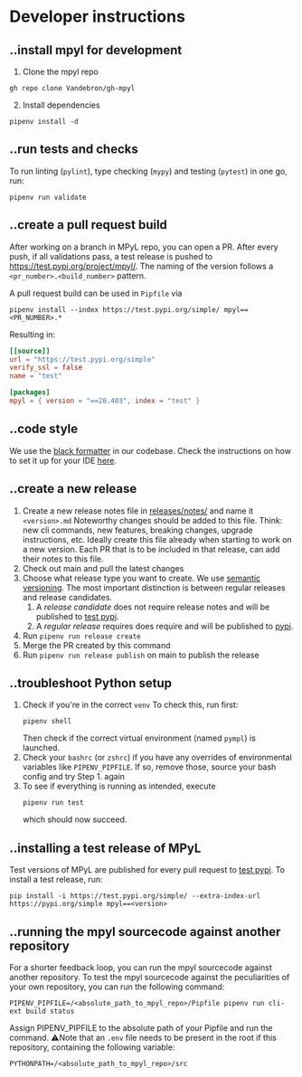# Developer instructions

## ..install mpyl for development

1. Clone the mpyl repo
 ```shell
 gh repo clone Vandebron/gh-mpyl
 ```

2. Install dependencies
 ```shell
 pipenv install -d
 ```

## ..run tests and checks

To run linting (`pylint`), type checking (`mypy`) and testing (`pytest`) in one go, run:

```shell
pipenv run validate
```

## ..create a pull request build

After working on a branch in MPyL repo, you can open a PR.
After every push, if all validations pass, a test release is pushed to https://test.pypi.org/project/mpyl/.
The naming of the version follows a `<pr_number>.<build_number>` pattern.

A pull request build can be used in `Pipfile` via

```shell
pipenv install --index https://test.pypi.org/simple/ mpyl==<PR_NUMBER>.*
```

Resulting in:

```toml
[[source]]
url = "https://test.pypi.org/simple"
verify_ssl = false
name = "test"

[packages]
mpyl = { version = "==28.403", index = "test" }
```

## ..code style

We use the [black formatter](https://black.readthedocs.io/en/stable/getting_started.html) in our codebase.
Check the instructions on how to set it up for your
IDE [here](https://black.readthedocs.io/en/stable/integrations/editors.html).

## ..create a new release

1. Create a new release notes file in [releases/notes/](releases/notes/) and name it `<version>.md`
   Noteworthy changes should be added to this file. Think: new cli commands, new features, breaking changes, upgrade
   instructions, etc. 
   Ideally create this file already when starting to work on a new version. 
   Each PR that is to be included in that release, can add their notes to this file.
2. Check out main and pull the latest changes
3. Choose what release type you want to create. We use [semantic versioning](https://semver.org/). The most important distinction is between regular releases and release candidates.
   1. A *release candidate* does not require release notes and will be published to [test pypi](https://test.pypi.org/project/mpyl/).
   2. A *regular release* requires does require and will be published to [pypi](https://pypi.org/project/mpyl/).
4. Run `pipenv run release create`
5. Merge the PR created by this command
6. Run `pipenv run release publish` on main to publish the release

## ..troubleshoot Python setup

1. Check if you're in the correct `venv`
   To check this, run first:
    ```shell
    pipenv shell
    ```
   Then check if the correct virtual environment (named `pympl`) is launched.
2. Check your `bashrc` (or `zshrc`) if you have any overrides of environmental variables like `PIPENV_PIPFILE`. If so,
   remove those, source your bash config and try Step 1. again
3. To see if everything is running as intended, execute
    ```shell
    pipenv run test
    ```
   which should now succeed.

## ..installing a test release of MPyL
Test versions of MPyL are published for every pull request to [test pypi](https://test.pypi.org/project/mpyl/).
To install a test release, run:
```shell
pip install -i https://test.pypi.org/simple/ --extra-index-url https://pypi.org/simple mpyl==<version>
```

## ..running the mpyl sourcecode against another repository

For a shorter feedback loop, you can run the mpyl sourcecode against another repository.
To test the mpyl sourcecode against the peculiarities of your own repository, you can run the following command:

```shell
PIPENV_PIPFILE=/<absolute_path_to_mpyl_repo>/Pipfile pipenv run cli-ext build status
```
Assign PIPENV_PIPFILE to the absolute path of your Pipfile and run the command.
⚠️Note that an `.env` file needs to be present in the root if this repository, containing the following variable:

```shell
PYTHONPATH=/<absolute_path_to_mpyl_repo>/src
```
